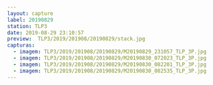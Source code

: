 ```yaml
---
layout: capture
label: 20190829
station: TLP3
date: 2019-08-29 23:10:57
preview:  TLP3/2019/201908/20190829/stack.jpg
capturas:
  - imagem: TLP3/2019/201908/20190829/M20190829_231057_TLP_3P.jpg
  - imagem: TLP3/2019/201908/20190829/M20190830_072023_TLP_3P.jpg
  - imagem: TLP3/2019/201908/20190829/M20190830_082201_TLP_3P.jpg
  - imagem: TLP3/2019/201908/20190829/M20190830_082535_TLP_3P.jpg
---
```

